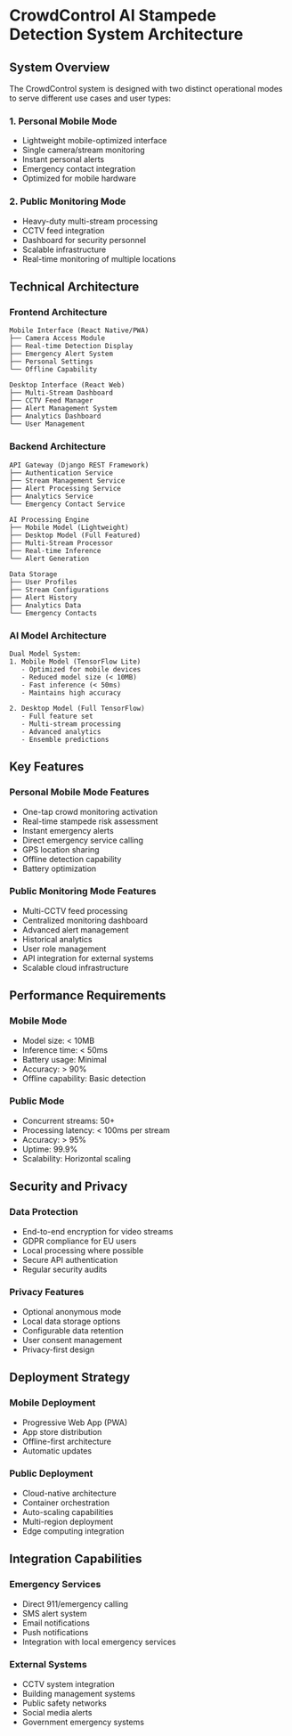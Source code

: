 # CrowdControl AI Stampede Detection System Architecture

## System Overview

The CrowdControl system is designed with two distinct operational modes to serve different use cases and user types:

### 1. Personal Mobile Mode
- Lightweight mobile-optimized interface
- Single camera/stream monitoring
- Instant personal alerts
- Emergency contact integration
- Optimized for mobile hardware

### 2. Public Monitoring Mode
- Heavy-duty multi-stream processing
- CCTV feed integration
- Dashboard for security personnel
- Scalable infrastructure
- Real-time monitoring of multiple locations

## Technical Architecture

### Frontend Architecture
```
Mobile Interface (React Native/PWA)
├── Camera Access Module
├── Real-time Detection Display
├── Emergency Alert System
├── Personal Settings
└── Offline Capability

Desktop Interface (React Web)
├── Multi-Stream Dashboard
├── CCTV Feed Manager
├── Alert Management System
├── Analytics Dashboard
└── User Management
```

### Backend Architecture
```
API Gateway (Django REST Framework)
├── Authentication Service
├── Stream Management Service
├── Alert Processing Service
├── Analytics Service
└── Emergency Contact Service

AI Processing Engine
├── Mobile Model (Lightweight)
├── Desktop Model (Full Featured)
├── Multi-Stream Processor
├── Real-time Inference
└── Alert Generation

Data Storage
├── User Profiles
├── Stream Configurations
├── Alert History
├── Analytics Data
└── Emergency Contacts
```

### AI Model Architecture
```
Dual Model System:
1. Mobile Model (TensorFlow Lite)
   - Optimized for mobile devices
   - Reduced model size (< 10MB)
   - Fast inference (< 50ms)
   - Maintains high accuracy

2. Desktop Model (Full TensorFlow)
   - Full feature set
   - Multi-stream processing
   - Advanced analytics
   - Ensemble predictions
```

## Key Features

### Personal Mobile Mode Features
- One-tap crowd monitoring activation
- Real-time stampede risk assessment
- Instant emergency alerts
- Direct emergency service calling
- GPS location sharing
- Offline detection capability
- Battery optimization

### Public Monitoring Mode Features
- Multi-CCTV feed processing
- Centralized monitoring dashboard
- Advanced alert management
- Historical analytics
- User role management
- API integration for external systems
- Scalable cloud infrastructure

## Performance Requirements

### Mobile Mode
- Model size: < 10MB
- Inference time: < 50ms
- Battery usage: Minimal
- Accuracy: > 90%
- Offline capability: Basic detection

### Public Mode
- Concurrent streams: 50+
- Processing latency: < 100ms per stream
- Accuracy: > 95%
- Uptime: 99.9%
- Scalability: Horizontal scaling

## Security and Privacy

### Data Protection
- End-to-end encryption for video streams
- GDPR compliance for EU users
- Local processing where possible
- Secure API authentication
- Regular security audits

### Privacy Features
- Optional anonymous mode
- Local data storage options
- Configurable data retention
- User consent management
- Privacy-first design

## Deployment Strategy

### Mobile Deployment
- Progressive Web App (PWA)
- App store distribution
- Offline-first architecture
- Automatic updates

### Public Deployment
- Cloud-native architecture
- Container orchestration
- Auto-scaling capabilities
- Multi-region deployment
- Edge computing integration

## Integration Capabilities

### Emergency Services
- Direct 911/emergency calling
- SMS alert system
- Email notifications
- Push notifications
- Integration with local emergency services

### External Systems
- CCTV system integration
- Building management systems
- Public safety networks
- Social media alerts
- Government emergency systems
